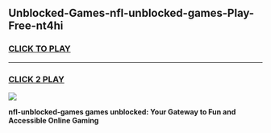 
## Unblocked-Games-nfl-unblocked-games-Play-Free-nt4hi
<h3>
<a href="https://premium76.site?title=nfl-unblocked-games&ref=10A">CLICK TO PLAY</a></h3>
<hr>

<h3>
<a href="https://premium76.site?title=nfl-unblocked-games&ref=10A">CLICK 2 PLAY</a>
  
</h3>

<a href="https://premium76.site?title=nfl-unblocked-games&ref=10A"><img src="https://clearcache.store/games.png"></a>


**nfl-unblocked-games games unblocked: Your Gateway to Fun and Accessible Online Gaming**
